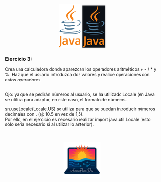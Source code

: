 <p align="center">
  <img src="https://raw.githubusercontent.com/APoves/Java/main/claro.png#gh-light-mode-only" alt="Logo modo claro" width="75">
  <img src="https://raw.githubusercontent.com/APoves/Java/main/oscuro.png#gh-dark-mode-only" alt="Logo modo oscuro" width="75">
</p>


### Ejercicio 3:
Crea una calculadora donde aparezcan los operadores aritméticos + - / * y %.
Haz que el usuario introduzca dos valores y realice operaciones con estos operadores.
<br>
<br>

Ojo: ya que se pedirán números al usuario, se ha utilizado Locale (en Java se utiliza para adaptar, en este caso, el formato de números.

sn.useLocale(Locale.US) se utiliza para que se puedan introducir números decimales con . (ej: 10.5 en vez de 1,5).<br>
Por ello, en el ejercicio es necesario realizar import java.util.Locale (esto sólo sería necesario si al utilizar lo anterior).
<br>
<br>
<br>

<p align="center">
<img src="https://github.com/APoves/APoves/blob/main/logo.png" alt="Mi Logo" width="120"/>
</p>
